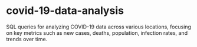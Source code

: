 # covid-19-data-analysis
SQL queries for analyzing COVID-19 data across various locations, focusing on key metrics such as new cases, deaths, population, infection rates, and trends over time.
